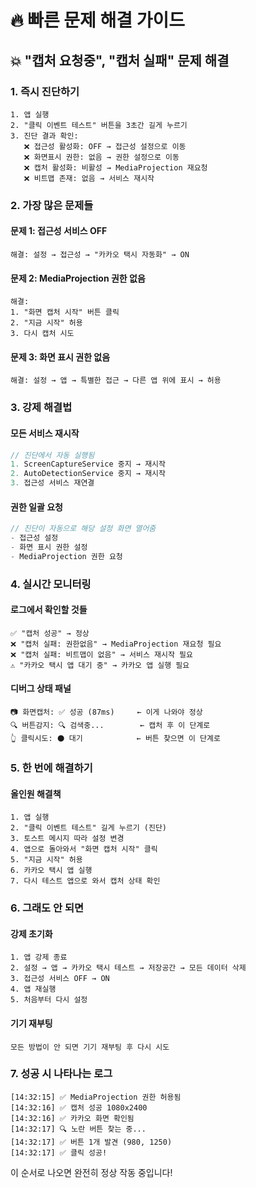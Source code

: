 # 🔥 빠른 문제 해결 가이드

## 💥 "캡처 요청중", "캡처 실패" 문제 해결

### 1. 즉시 진단하기
```
1. 앱 실행
2. "클릭 이벤트 테스트" 버튼을 3초간 길게 누르기
3. 진단 결과 확인:
   ❌ 접근성 활성화: OFF → 접근성 설정으로 이동
   ❌ 화면표시 권한: 없음 → 권한 설정으로 이동
   ❌ 캡처 활성화: 비활성 → MediaProjection 재요청
   ❌ 비트맵 존재: 없음 → 서비스 재시작
```

### 2. 가장 많은 문제들

#### 문제 1: 접근성 서비스 OFF
```
해결: 설정 → 접근성 → "카카오 택시 자동화" → ON
```

#### 문제 2: MediaProjection 권한 없음
```
해결: 
1. "화면 캡처 시작" 버튼 클릭
2. "지금 시작" 허용
3. 다시 캡처 시도
```

#### 문제 3: 화면 표시 권한 없음
```
해결: 설정 → 앱 → 특별한 접근 → 다른 앱 위에 표시 → 허용
```

### 3. 강제 해결법

#### 모든 서비스 재시작
```kotlin
// 진단에서 자동 실행됨
1. ScreenCaptureService 중지 → 재시작
2. AutoDetectionService 중지 → 재시작
3. 접근성 서비스 재연결
```

#### 권한 일괄 요청
```kotlin
// 진단이 자동으로 해당 설정 화면 열어줌
- 접근성 설정
- 화면 표시 권한 설정
- MediaProjection 권한 요청
```

### 4. 실시간 모니터링

#### 로그에서 확인할 것들
```
✅ "캡처 성공" → 정상
❌ "캡처 실패: 권한없음" → MediaProjection 재요청 필요
❌ "캡처 실패: 비트맵이 없음" → 서비스 재시작 필요
⚠️ "카카오 택시 앱 대기 중" → 카카오 앱 실행 필요
```

#### 디버그 상태 패널
```
📷 화면캡처: ✅ 성공 (87ms)     ← 이게 나와야 정상
🔍 버튼감지: 🔍 검색중...        ← 캡처 후 이 단계로
👆 클릭시도: ⚫ 대기            ← 버튼 찾으면 이 단계로
```

### 5. 한 번에 해결하기

#### 올인원 해결책
```
1. 앱 실행
2. "클릭 이벤트 테스트" 길게 누르기 (진단)
3. 토스트 메시지 따라 설정 변경
4. 앱으로 돌아와서 "화면 캡처 시작" 클릭
5. "지금 시작" 허용
6. 카카오 택시 앱 실행
7. 다시 테스트 앱으로 와서 캡처 상태 확인
```

### 6. 그래도 안 되면

#### 강제 초기화
```
1. 앱 강제 종료
2. 설정 → 앱 → 카카오 택시 테스트 → 저장공간 → 모든 데이터 삭제
3. 접근성 서비스 OFF → ON
4. 앱 재실행
5. 처음부터 다시 설정
```

#### 기기 재부팅
```
모든 방법이 안 되면 기기 재부팅 후 다시 시도
```

### 7. 성공 시 나타나는 로그
```
[14:32:15] ✅ MediaProjection 권한 허용됨
[14:32:16] ✅ 캡처 성공 1080x2400
[14:32:16] ✅ 카카오 화면 확인됨
[14:32:17] 🔍 노란 버튼 찾는 중...
[14:32:17] ✅ 버튼 1개 발견 (980, 1250)
[14:32:17] ✅ 클릭 성공!
```

이 순서로 나오면 완전히 정상 작동 중입니다!